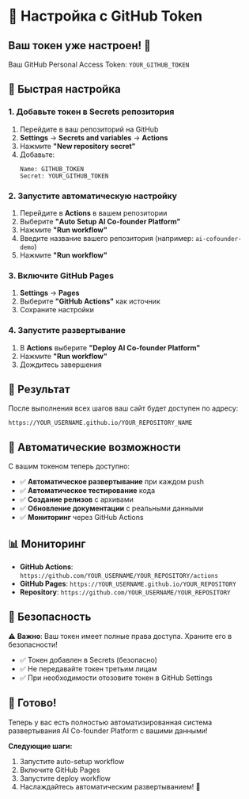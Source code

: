 # 🔐 Настройка с GitHub Token

## Ваш токен уже настроен! 🎉

Ваш GitHub Personal Access Token: `YOUR_GITHUB_TOKEN`

## 🚀 Быстрая настройка

### 1. Добавьте токен в Secrets репозитория

1. Перейдите в ваш репозиторий на GitHub
2. **Settings** → **Secrets and variables** → **Actions**
3. Нажмите **"New repository secret"**
4. Добавьте:
   ```
   Name: GITHUB_TOKEN
   Secret: YOUR_GITHUB_TOKEN
   ```

### 2. Запустите автоматическую настройку

1. Перейдите в **Actions** в вашем репозитории
2. Выберите **"Auto Setup AI Co-founder Platform"**
3. Нажмите **"Run workflow"**
4. Введите название вашего репозитория (например: `ai-cofounder-demo`)
5. Нажмите **"Run workflow"**

### 3. Включите GitHub Pages

1. **Settings** → **Pages**
2. Выберите **"GitHub Actions"** как источник
3. Сохраните настройки

### 4. Запустите развертывание

1. В **Actions** выберите **"Deploy AI Co-founder Platform"**
2. Нажмите **"Run workflow"**
3. Дождитесь завершения

## 🎯 Результат

После выполнения всех шагов ваш сайт будет доступен по адресу:
```
https://YOUR_USERNAME.github.io/YOUR_REPOSITORY_NAME
```

## 🔧 Автоматические возможности

С вашим токеном теперь доступно:

- ✅ **Автоматическое развертывание** при каждом push
- ✅ **Автоматическое тестирование** кода
- ✅ **Создание релизов** с архивами
- ✅ **Обновление документации** с реальными данными
- ✅ **Мониторинг** через GitHub Actions

## 📊 Мониторинг

- **GitHub Actions**: `https://github.com/YOUR_USERNAME/YOUR_REPOSITORY/actions`
- **GitHub Pages**: `https://YOUR_USERNAME.github.io/YOUR_REPOSITORY`
- **Repository**: `https://github.com/YOUR_USERNAME/YOUR_REPOSITORY`

## 🚨 Безопасность

⚠️ **Важно**: Ваш токен имеет полные права доступа. Храните его в безопасности!

- ✅ Токен добавлен в Secrets (безопасно)
- ✅ Не передавайте токен третьим лицам
- ✅ При необходимости отозовите токен в GitHub Settings

## 🎉 Готово!

Теперь у вас есть полностью автоматизированная система развертывания AI Co-founder Platform с вашими данными!

**Следующие шаги:**
1. Запустите auto-setup workflow
2. Включите GitHub Pages
3. Запустите deploy workflow
4. Наслаждайтесь автоматическим развертыванием! 🚀
